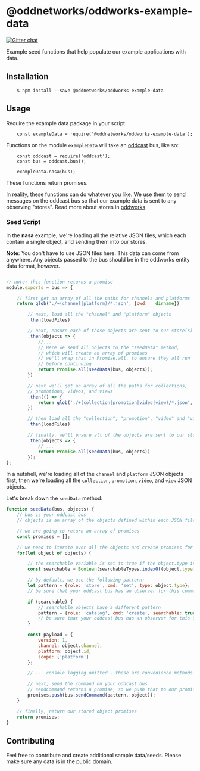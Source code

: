 # @oddnetworks/oddworks-example-data

[![Gitter chat](https://badges.gitter.im/oddwnetworks/oddworks.png)](https://gitter.im/oddnetworks/oddworks "Gitter chat")

Example seed functions that help populate our example applications with data.

## Installation

		$ npm install --save @oddnetworks/oddworks-example-data

## Usage

Require the example data package in your script

		const exampleData = require('@oddnetworks/oddworks-example-data');

Functions on the module `exampleData` will take an [oddcast](https://github.com/oddnetworks/oddcast) bus, like so:

		const oddcast = require('oddcast');
		const bus = oddcast.bus();

		exampleData.nasa(bus);

These functions return promises.

In reality, these functions can do whatever you like. We use them to send messages on the oddcast bus so that our example data is sent to any observing "stores". Read more about stores in [oddworks](https://github.com/oddnetworks/oddworks)

### Seed Script

In the __nasa__ example, we're loading all the relative JSON files, which each contain a single object, and sending them into our stores.

__Note__: You don't have to use JSON files here. This data can come from anywhere. Any objects passed to the bus should be in the oddworks entity data format, however.

```js

// note: this function returns a promise
module.exports = bus => {

	// first get an array of all the paths for channels and platforms
	return glob('./+(channel|platform)/*.json', {cwd: __dirname})

		// next, load all the "channel" and "platform" objects
		.then(loadFiles)

		// next, ensure each of those objects are sent to our store(s)
		.then(objects => {
			//...
			// Here we send all objects to the "seedData" method,
			// which will create an array of promises
			// we'll wrap that in Promise.all, to ensure they all run
			// before continuing
			return Promise.all(seedData(bus, objects));
		})

		// next we'll get an array of all the paths for collections,
		// promotions, videos, and views
		.then(() => {
			return glob('./+(collection|promotion|video|view)/*.json', {cwd: __dirname});
		})

		// then load all the "collection", "promotion", "video" and "view" objects
		.then(loadFiles)

		// finally, we'll ensure all of the objects are sent to our store(e)
		.then(objects => {
			// ...
			return Promise.all(seedData(bus, objects))
		});
};
```

In a nutshell, we're loading all of the `channel` and `platform` JSON objects first, then we're loading all the `collection`, `promotion`, `video`, and `view` JSON objects.

Let's break down the `seedData` method:

```js
function seedData(bus, objects) {
	// bus is your oddcast bus
	// objects is an array of the objects defined within each JSON file

	// we are going to return an array of promises
	const promises = [];

	// we need to iterate over all the objects and create promises for each
	for(let object of objects) {

		// the searchable variable is set to true if the object.type is one of the searchableTypes
		const searchable = Boolean(searchableTypes.indexOf(object.type) + 1);

		// by default, we use the following pattern:
		let pattern = {role: 'store', cmd: 'set', type: object.type};
		// be sure that your oddcast bus has an observer for this command pattern

		if (searchable) {
			// searchable objects have a different pattern
			pattern = {role: 'catalog', cmd: 'create', searchable: true};
			// be sure that your oddcast bus has an observer for this command pattern
		}

		const payload = {
			version: 1,
			channel: object.channel,
			platform: object.id,
			scope: ['platform']
		};

		// ... console logging omitted - these are convenience methods

		// next, send the command on your oddcast bus
		// sendCommand returns a promise, so we push that to our promises array
		promises.push(bus.sendCommand(pattern, object));
	}

	// finally, return our stored object promises
	return promises;
}
```

## Contributing

Feel free to contribute and create additional sample data/seeds. Please make sure any data is in the public domain.
